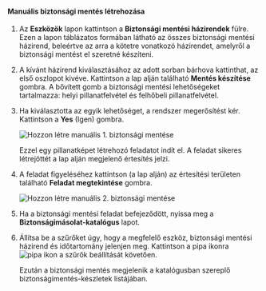 <!--author=SharS last changed: 9/17/15-->

#### <a name="to-create-a-manual-backup"></a>Manuális biztonsági mentés létrehozása
1. Az **Eszközök** lapon kattintson a **Biztonsági mentési házirendek** fülre. Ezen a lapon táblázatos formában látható az összes biztonsági mentési házirend, beleértve az arra a kötetre vonatkozó házirendet, amelyről a biztonsági mentést el szeretné készíteni.
2. A kívánt házirend kiválasztásához az adott sorban bárhova kattinthat, az első oszlopot kivéve. Kattintson a lap alján található **Mentés készítése** gombra. A bővített gomb a biztonsági mentési lehetőségeket tartalmazza: helyi pillanatfelvétel és felhőbeli pillanatfelvétel. 
3. Ha kiválasztotta az egyik lehetőséget, a rendszer megerősítést kér. Kattintson a **Yes** (Igen) gombra. 
   
    ![Hozzon létre manuális 1. biztonsági mentése](./media/storsimple-create-manual-backup-gov/HCS_CreateManualBackup1-gov-include.png)
   
    Ezzel egy pillanatképet létrehozó feladatot indít el. A feladat sikeres létrejöttét a lap alján megjelenő értesítés jelzi.
4. A feladat figyeléséhez kattintson (a lap alján) az értesítési területen található **Feladat megtekintése** gombra. 
   
    ![Hozzon létre manuális 2. biztonsági mentése](./media/storsimple-create-manual-backup-gov/HCS_CreateManualBackup2-gov-include.png)
5. Ha a biztonsági mentési feladat befejeződött, nyissa meg a **Biztonságimásolat-katalógus** lapot.
6. Állítsa be a szűrőket úgy, hogy a megfelelő eszköz, biztonsági mentési házirend és időtartomány jelenjen meg. Kattintson a pipa ikonra ![pipa ikon](./media/storsimple-create-manual-backup/HCS_CheckIcon-include.png) a szűrők beállítását követően.
   
   Ezután a biztonsági mentés megjelenik a katalógusban szereplő biztonságimentés-készletek listájában.

